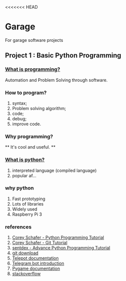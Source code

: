 <<<<<<< HEAD
# Garage
For garage software projects


## Project 1 : Basic Python Programming

### [What is programming?](https://interactivepython.org/runestone/static/pythonds/Introduction/WhatIsProgramming.html)

Automation and Problem Solving through software.


### How to program?

1. syntax; 
2. Problem solving algorithm; 
3. code;
4. debug;
5. improve code.

### Why programming?

** It's cool and useful. **

### [What is python?](https://www.python.org/doc/essays/blurb/)

1. interpreted language (compiled language)
2. popular af...

### why python

1. Fast prototyping
2. Lots of libraries
3. Widely used
4. Raspberry Pi 3


### references

1. [Corey Schafer - Python Programming Tutorial](https://www.youtube.com/watch?v=YYXdXT2l-Gg&list=PL-osiE80TeTskrapNbzXhwoFUiLCjGgY7)
2. [Corey Schafer - Git Tutorial](https://www.youtube.com/watch?v=HVsySz-h9r4&list=PL-osiE80TeTuRUfjRe54Eea17-YfnOOAx)
3. [sentdex - Advance Python Programming Tutorial](https://www.youtube.com/channel/UCfzlCWGWYyIQ0aLC5w48gBQ)
4. [git download](https://git-scm.com/)
5. [Telepot documentation](https://telepot.readthedocs.io/en/latest/)
6. [Telegram bot introduction](https://telegram.org/blog/bot-revolution)
7. [Pygame documentation ](https://www.pygame.org/docs/)
8. [stackoverflow](https://stackoverflow.com/)